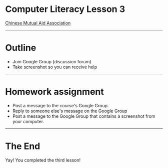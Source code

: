 # Computer Literacy Lesson 3

[Chinese Mutual Aid Association](http://chinesemutualaid.org)

---
# Outline

- Join Google Group (discussion forum)
- Take screenshot so you can receive help


---
# Homework assignment

- Post a message to the course's Google Group.
- Reply to someone else's message on the Google Group
- Post a message to the Google Group that contains a screenshot from your computer.

---
# The End

Yay! You completed the third lesson!
